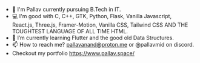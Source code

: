 - 👋 I'm Pallav currently pursuing B.Tech in IT.
- 💻 I'm good with C, C++, GTK, Python, Flask, Vanilla Javascript, React.js, Three.js, Framer-Motion, Vanilla CSS, Tailwind CSS AND THE TOUGHTEST LANGUAGE OF ALL TIME HTML.
- 🌱 I’m currently learning Flutter and the good old Data Structures.
- 📫 How to reach me? pallavanand@proton.me or @pallavmid on discord.
- Checkout my portfolio https://www.pallav.space/ 
<!---
Pallav0099/Pallav0099 is a ✨ special ✨ repository because its `README.md` (this file) appears on your GitHub profile.
You can click the Preview link to take a look at your changes.
--->
